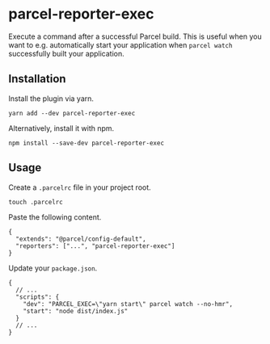 # parcel-reporter-exec

Execute a command after a successful Parcel build. This is useful when you want to e.g. automatically start your application when `parcel watch` successfully built your application.

## Installation

Install the plugin via yarn.
```shell
yarn add --dev parcel-reporter-exec
```

Alternatively, install it with npm.
```shell
npm install --save-dev parcel-reporter-exec
```

## Usage

Create a `.parcelrc` file in your project root.
```shell
touch .parcelrc
```

Paste the following content.
```json5
{
  "extends": "@parcel/config-default",
  "reporters": ["...", "parcel-reporter-exec"]
}
```

Update your `package.json`.
```json5
{
  // ...
  "scripts": {
    "dev": "PARCEL_EXEC=\"yarn start\" parcel watch --no-hmr",
    "start": "node dist/index.js"
  }
  // ...
}
```
